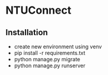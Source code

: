 # NTUConnect

## Installation
- create new environment using venv
- pip install -r requirements.txt
- python manage.py migrate
- python manage.py runserver